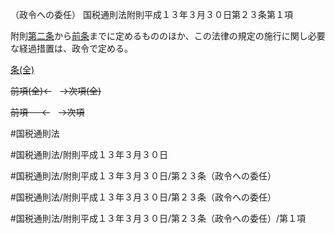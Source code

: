 （政令への委任）
国税通則法附則平成１３年３月３０日第２３条第１項

附則[第二条](国税通則法＿＿＿＿附則平成１３年３月３０日第２条第１項)から[前条](国税通則法＿＿＿＿附則平成１３年３月３０日第２２条第１項)までに定めるもののほか、この法律の規定の施行に関し必要な経過措置は、政令で定める。

[条(全)](国税通則法＿＿＿＿附則平成１３年３月３０日第２３条_.md)

~~前項(全)←~~　~~→次項(全)~~

~~前項 　 ←~~　~~→次項~~



#国税通則法

#国税通則法/附則平成１３年３月３０日

#国税通則法/附則平成１３年３月３０日/第２３条（政令への委任）

#国税通則法/附則平成１３年３月３０日/第２３条（政令への委任）

#国税通則法/附則平成１３年３月３０日/第２３条（政令への委任）/第１項

